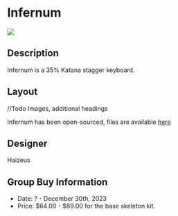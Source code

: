 # Infernum

![](./Images/infernum_cover.png)

## Description
Infernum is a 35% Katana stagger keyboard.

## Layout
//Todo Images, additional headings


Infernum has been open-sourced, files are available [here](https://github.com/HaiZeus0411/Infernum-Files)

## Designer
Haizeus

## Group Buy Information
- Date: ? - December 30th, 2023
- Price: $64.00 - $89.00 for the base skeleton kit.
